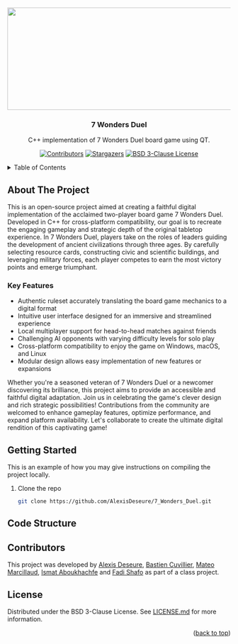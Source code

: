 <a name="readme-top"></a>


<br />
<div align="center">
  <img src="data/image/animation_7_wonders_duel.gif" width="600" height="231">
  <h3 align="center">7 Wonders Duel</h3>
  <p align="center">
  C++ implementation of 7 Wonders Duel board game using QT.
  <br /> 
    
[![Contributors][contributors-shield]][contributors-url]
[![Stargazers][stars-shield]][stars-url]
[![BSD 3-Clause License][license-shield]][license-url]
    
  </p>
</div>

<details>
  <summary>Table of Contents</summary>
  <ol>
    <li>
      <a href="#about-the-project">About The Project</a>
    </li>
    <li>
      <a href="#code-structure">Code Structure</a>
    </li>
    <li>
      <a href="#getting-started">Getting Started</a>
    </li>
    <li><a href="#contributors">Contributors</a></li>
    <li><a href="#license">License</a></li>
  </ol>
</details>



## About The Project
This is an open-source project aimed at creating a faithful digital implementation of the acclaimed two-player board game 7 Wonders Duel. Developed in C++ for cross-platform compatibility, our goal is to recreate the engaging gameplay and strategic depth of the original tabletop experience.
In 7 Wonders Duel, players take on the roles of leaders guiding the development of ancient civilizations through three ages. By carefully selecting resource cards, constructing civic and scientific buildings, and leveraging military forces, each player competes to earn the most victory points and emerge triumphant.

### Key Features

* Authentic ruleset accurately translating the board game mechanics to a digital format
* Intuitive user interface designed for an immersive and streamlined experience
* Local multiplayer support for head-to-head matches against friends
* Challenging AI opponents with varying difficulty levels for solo play
* Cross-platform compatibility to enjoy the game on Windows, macOS, and Linux
* Modular design allows easy implementation of new features or expansions

Whether you're a seasoned veteran of 7 Wonders Duel or a newcomer discovering its brilliance, this project aims to provide an accessible and faithful digital adaptation. Join us in celebrating the game's clever design and rich strategic possibilities!
Contributions from the community are welcomed to enhance gameplay features, optimize performance, and expand platform availability. Let's collaborate to create the ultimate digital rendition of this captivating game!

## Getting Started
This is an example of how you may give instructions on compiling the project locally.

1. Clone the repo
   ```sh
   git clone https://github.com/AlexisDeseure/7_Wonders_Duel.git
   ```

## Code Structure

## Contributors
This project was developed by [Alexis Deseure](https://github.com/AlexisDeseure), [Bastien Cuvillier](https://github.com/Voln1x), [Mateo Marcillaud](https://github.com/matmarcillo), [Ismat Aboukhachfe](https://github.com/ismataboukhachfe) and [Fadi Shafo](https://github.com/FadiShafo) as part of a class project.


## License
Distributed under the BSD 3-Clause License. See [LICENSE.md](LICENSE.md) for more information.


<p align="right">(<a href="#readme-top">back to top</a>)</p>

[contributors-shield]: https://img.shields.io/github/contributors/AlexisDeseure/7_Wonders_Duel.svg
[contributors-url]: https://github.com/AlexisDeseure/7_Wonders_Duel/graphs/contributors
[stars-shield]: https://img.shields.io/github/stars/AlexisDeseure/7_Wonders_Duel.svg
[stars-url]: https://github.com/AlexisDeseure/7_Wonders_Duel/stargazers
[license-shield]: https://img.shields.io/github/license/AlexisDeseure/7_Wonders_Duel.svg
[license-url]: https://github.com/AlexisDeseure/7_Wonders_Duel/blob/main/LICENSE.md
